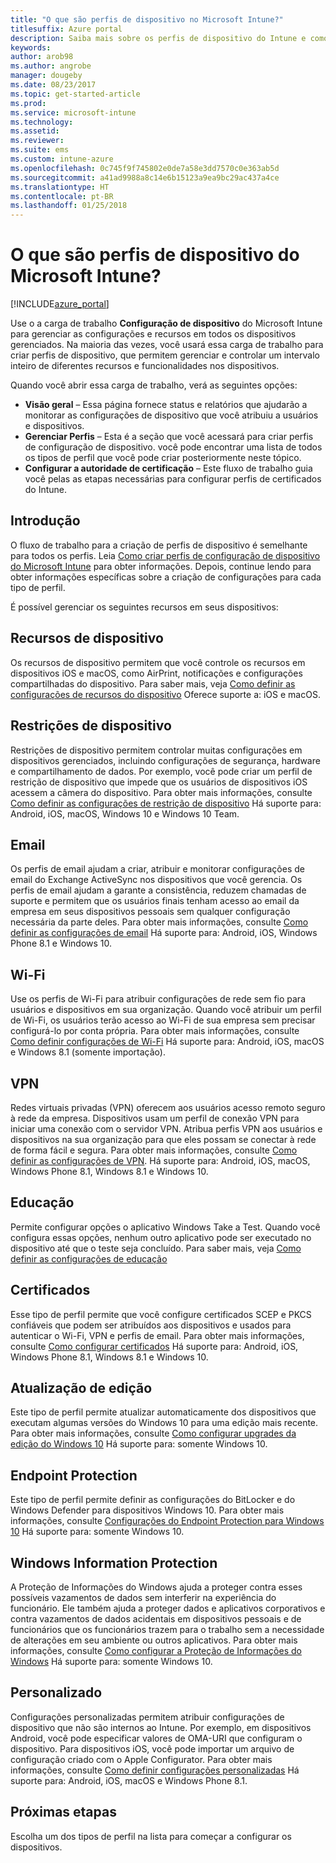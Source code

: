 ```yaml
---
title: "O que são perfis de dispositivo no Microsoft Intune?"
titlesuffix: Azure portal
description: Saiba mais sobre os perfis de dispositivo do Intune e como eles podem ajudar a gerenciar e proteger os dispositivos em sua empresa.
keywords: 
author: arob98
ms.author: angrobe
manager: dougeby
ms.date: 08/23/2017
ms.topic: get-started-article
ms.prod: 
ms.service: microsoft-intune
ms.technology: 
ms.assetid: 
ms.reviewer: 
ms.suite: ems
ms.custom: intune-azure
ms.openlocfilehash: 0c745f9f745802e0de7a58e3dd7570c0e363ab5d
ms.sourcegitcommit: a41ad9988a8c14e6b15123a9ea9bc29ac437a4ce
ms.translationtype: HT
ms.contentlocale: pt-BR
ms.lasthandoff: 01/25/2018
---
```

# <a name="what-are-microsoft-intune-device-profiles"></a>O que são perfis de dispositivo do Microsoft Intune?

[!INCLUDE[azure_portal](./includes/azure_portal.md)]

Use o a carga de trabalho **Configuração de dispositivo** do Microsoft Intune para gerenciar as configurações e recursos em todos os dispositivos gerenciados. Na maioria das vezes, você usará essa carga de trabalho para criar perfis de dispositivo, que permitem gerenciar e controlar um intervalo inteiro de diferentes recursos e funcionalidades nos dispositivos.

Quando você abrir essa carga de trabalho, verá as seguintes opções:

- **Visão geral** – Essa página fornece status e relatórios que ajudarão a monitorar as configurações de dispositivo que você atribuiu a usuários e dispositivos.
- **Gerenciar Perfis** – Esta é a seção que você acessará para criar perfis de configuração de dispositivo. você pode encontrar uma lista de todos os tipos de perfil que você pode criar posteriormente neste tópico.
- **Configurar a autoridade de certificação** – Este fluxo de trabalho guia você pelas as etapas necessárias para configurar perfis de certificados do Intune.

## <a name="getting-started"></a>Introdução

O fluxo de trabalho para a criação de perfis de dispositivo é semelhante para todos os perfis. Leia [Como criar perfis de configuração de dispositivo do Microsoft Intune](device-profile-create.md) para obter informações. Depois, continue lendo para obter informações específicas sobre a criação de configurações para cada tipo de perfil.

É possível gerenciar os seguintes recursos em seus dispositivos:

## <a name="device-features"></a>Recursos de dispositivo

Os recursos de dispositivo permitem que você controle os recursos em dispositivos iOS e macOS, como AirPrint, notificações e configurações compartilhadas do dispositivo.
Para saber mais, veja [Como definir as configurações de recursos do dispositivo](device-features-configure.md) Oferece suporte a: iOS e macOS.

## <a name="device-restrictions"></a>Restrições de dispositivo
Restrições de dispositivo permitem controlar muitas configurações em dispositivos gerenciados, incluindo configurações de segurança, hardware e compartilhamento de dados. Por exemplo, você pode criar um perfil de restrição de dispositivo que impede que os usuários de dispositivos iOS acessem a câmera do dispositivo.
Para obter mais informações, consulte [Como definir as configurações de restrição de dispositivo](device-restrictions-configure.md) Há suporte para: Android, iOS, macOS, Windows 10 e Windows 10 Team.

## <a name="email"></a>Email
Os perfis de email ajudam a criar, atribuir e monitorar configurações de email do Exchange ActiveSync nos dispositivos que você gerencia. Os perfis de email ajudam a garante a consistência, reduzem chamadas de suporte e permitem que os usuários finais tenham acesso ao email da empresa em seus dispositivos pessoais sem qualquer configuração necessária da parte deles.
Para obter mais informações, consulte [Como definir as configurações de email](email-settings-configure.md) Há suporte para: Android, iOS, Windows Phone 8.1 e Windows 10.

## <a name="wi-fi"></a>Wi-Fi
Use os perfis de Wi-Fi para atribuir configurações de rede sem fio para usuários e dispositivos em sua organização. Quando você atribuir um perfil de Wi-Fi, os usuários terão acesso ao Wi-Fi de sua empresa sem precisar configurá-lo por conta própria.
Para obter mais informações, consulte [Como definir configurações de Wi-Fi](wi-fi-settings-configure.md) Há suporte para: Android, iOS, macOS e Windows 8.1 (somente importação).

## <a name="vpn"></a>VPN
Redes virtuais privadas (VPN) oferecem aos usuários acesso remoto seguro à rede da empresa. Dispositivos usam um perfil de conexão VPN para iniciar uma conexão com o servidor VPN. Atribua perfis VPN aos usuários e dispositivos na sua organização para que eles possam se conectar à rede de forma fácil e segura.
Para obter mais informações, consulte [Como definir as configurações de VPN](vpn-settings-configure.md).
Há suporte para: Android, iOS, macOS, Windows Phone 8.1, Windows 8.1 e Windows 10.

## <a name="education"></a>Educação
Permite configurar opções o aplicativo Windows Take a Test. Quando você configura essas opções, nenhum outro aplicativo pode ser executado no dispositivo até que o teste seja concluído.
Para saber mais, veja [Como definir as configurações de educação](education-settings-configure.md)

## <a name="certificates"></a>Certificados
Esse tipo de perfil permite que você configure certificados SCEP e PKCS confiáveis que podem ser atribuídos aos dispositivos e usados para autenticar o Wi-Fi, VPN e perfis de email.
Para obter mais informações, consulte [Como configurar certificados](certificates-configure.md) Há suporte para: Android, iOS, Windows Phone 8.1, Windows 8.1 e Windows 10.

## <a name="edition-upgrade"></a>Atualização de edição
Este tipo de perfil permite atualizar automaticamente dos dispositivos que executam algumas versões do Windows 10 para uma edição mais recente.
Para obter mais informações, consulte [Como configurar upgrades da edição do Windows 10](edition-upgrade-configure-windows-10.md) Há suporte para: somente Windows 10.

## <a name="endpoint-protection"></a>Endpoint Protection
Este tipo de perfil permite definir as configurações do BitLocker e do Windows Defender para dispositivos Windows 10.
Para obter mais informações, consulte [Configurações do Endpoint Protection para Windows 10](endpoint-protection-windows-10.md) Há suporte para: somente Windows 10.

## <a name="windows-information-protection"></a>Windows Information Protection
A Proteção de Informações do Windows ajuda a proteger contra esses possíveis vazamentos de dados sem interferir na experiência do funcionário. Ele também ajuda a proteger dados e aplicativos corporativos e contra vazamentos de dados acidentais em dispositivos pessoais e de funcionários que os funcionários trazem para o trabalho sem a necessidade de alterações em seu ambiente ou outros aplicativos.
Para obter mais informações, consulte [Como configurar a Proteção de Informações do Windows](windows-information-protection-configure.md) Há suporte para: somente Windows 10.

## <a name="custom"></a>Personalizado
Configurações personalizadas permitem atribuir configurações de dispositivo que não são internos ao Intune. Por exemplo, em dispositivos Android, você pode especificar valores de OMA-URI que configuram o dispositivo. Para dispositivos iOS, você pode importar um arquivo de configuração criado com o Apple Configurator.
Para obter mais informações, consulte [Como definir configurações personalizadas](custom-settings-configure.md) Há suporte para: Android, iOS, macOS e Windows Phone 8.1.

## <a name="next-steps"></a>Próximas etapas
Escolha um dos tipos de perfil na lista para começar a configurar os dispositivos.
